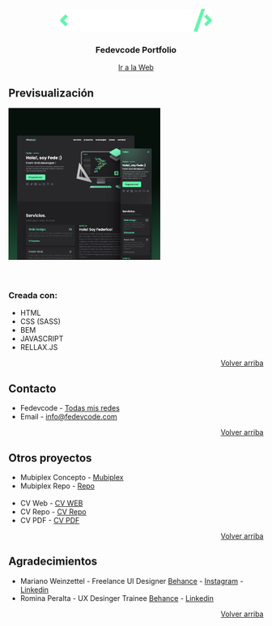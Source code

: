 <!-- FEDEVCODE LOGO -->
<br />
<div align="center" id="top">
  <a href="https://github.com/fedevcode">
    <img src="assets/fedevcode/Fedevcode_light-small.png" alt="Logo Fedevcode">
  </a>

  <h3 align="center">Fedevcode Portfolio</h3>
  <p align="center">
    <a href="https://fedevcode.com">Ir a la Web</a>
  </p>
</div>

<!-- PORTFOLIO PREVIEW -->
## Previsualización

<a href="https://fedevcode.com"><img src="assets/fedevcode/fedevcode_cover.png" alt="Preview portfolio web" width="300" height="300"></a> <br><br><br>


<!-- CREATED WITH -->
### Creada con:

* HTML
* CSS (SASS)
* BEM
* JAVASCRIPT
* RELLAX.JS

<p align="right"><a href="#top">Volver arriba</a></p>


<!-- CONTACT -->
## Contacto

* Fedevcode - [Todas mis redes](https://linktr.ee/fedevcode) <br>
* Email - info@fedevcode.com

<p align="right"><a href="#top">Volver arriba</a></p>



<!-- OTHER PROJECTS -->
## Otros proyectos

* Mubiplex Concepto - [Mubiplex](http://mubiplex.fedevcode.com/) <br>
* Mubiplex Repo - [Repo](https://github.com/fedevcode/Mubiplex-Concept) <br><br>
* CV Web - [CV WEB](http://cv.fedevcode.com/) <br>
* CV Repo - [CV Repo](https://github.com/fedevcode/CV-Fedevcode) <br>
* CV PDF - [CV PDF](https://linktr.ee/fedevcode) <br>

<p align="right"><a href="#top">Volver arriba</a></p>



<!-- GRATITUDE -->
## Agradecimientos

* Mariano Weinzettel - Freelance UI Designer <a href="https://www.behance.net/mweinz">Behance</a> - <a href="https://www.instagram.com/marianoweinz/" target="_blank">Instagram</a> - <a href="https://ar.linkedin.com/in/mweinz" target="_blank">Linkedin</a> <br>
* Romina Peralta - UX Desinger Trainee <a href="https://www.behance.net/rominaperaltaux" target="_blank">Behance</a> - <a href="https://ar.linkedin.com/in/rominaperaltaux" target="_blank">Linkedin</a> <br>

<p align="right"><a href="#top">Volver arriba</a></p>
